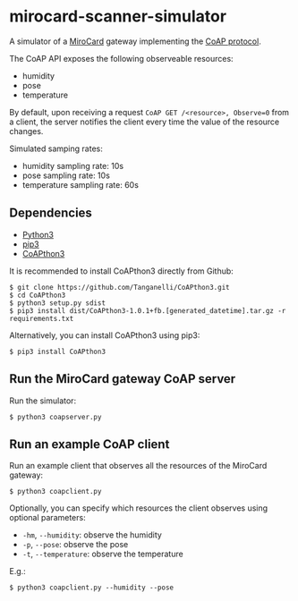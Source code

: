 # mirocard-scanner-simulator
A simulator of a [MiroCard](https://mirocard.swiss/) gateway implementing the [CoAP protocol](https://datatracker.ietf.org/doc/html/rfc7252). 

The CoAP API exposes the following observeable resources:
- humidity
- pose
- temperature

By default, upon receiving a request `CoAP GET /<resource>, Observe=0` from a client, the server notifies the client every time the value of the resource changes. 

Simulated samping rates:
- humidity sampling rate: 10s
- pose sampling rate: 10s
- temperature sampling rate: 60s

## Dependencies
- [Python3](https://www.python.org/downloads/)
- [pip3](https://pypi.org/project/pip/)
- [CoAPthon3](https://github.com/Tanganelli/CoAPthon3)

It is recommended to install CoAPthon3 directly from Github:
```
$ git clone https://github.com/Tanganelli/CoAPthon3.git
$ cd CoAPthon3
$ python3 setup.py sdist
$ pip3 install dist/CoAPthon3-1.0.1+fb.[generated_datetime].tar.gz -r requirements.txt
```

Alternatively, you can install CoAPthon3 using pip3:
```
$ pip3 install CoAPthon3
```

## Run the MiroCard gateway CoAP server
Run the simulator:
```
$ python3 coapserver.py
```

## Run an example CoAP client
Run an example client that observes all the resources of the MiroCard gateway:
```
$ python3 coapclient.py
```
Optionally, you can specify which resources the client observes using optional parameters:
- `-hm`, `--humidity`: observe the humidity
- `-p`, `--pose`: observe the pose
- `-t`, `--temperature`: observe the temperature

E.g.:
```
$ python3 coapclient.py --humidity --pose
```
